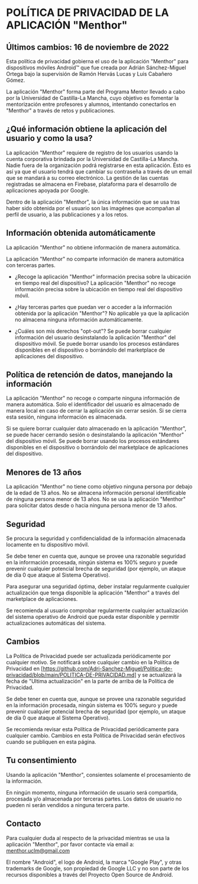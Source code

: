 # POLÍTICA DE PRIVACIDAD DE LA APLICACIÓN "Menthor"
## Últimos cambios: 16 de noviembre de 2022

Esta política de privacidad gobierna el uso de la aplicación "Menthor" para dispositivos móviles Android™ que fue creada por Adrián Sánchez-Miguel Ortega bajo la supervisión de Ramón Hervás Lucas y Luis Cabañero Gómez.

La aplicación "Menthor" forma parte del Programa Mentor llevado a cabo por la Universidad de Castilla-La Mancha, cuyo objetivo es fomentar la mentorización entre profesores y alumnos, intentando conectarlos en "Menthor" a través de retos y publicaciones.

## ¿Qué información obtiene la aplicación del usuario y como la usa?
La aplicación "Menthor" requiere de registro de los usuarios usando la cuenta corporativa brindada por la Universidad de Castilla-La Mancha. Nadie fuera de la organización podrá registrarse en esta aplicación. Ésto es así ya que el usuario tendrá que cambiar su contraseña a través de un email que se mandará a su correo electrónico. La gestión de las cuentas registradas se almacena en Firebase, plataforma para el desarrollo de aplicaciones apoyada por Google.

Dentro de la aplicación "Menthor", la única información que se usa tras haber sido obtenida por el usuario son las imagénes que acompañan al perfil de usuario, a las publicaciones y a los retos.

## Información obtenida automáticamente
La aplicación "Menthor" no obtiene información de manera automática.

La aplicación "Menthor" no comparte información de manera automática con terceras partes.

* ¿Recoge la aplicación "Menthor" información precisa sobre la ubicación en tiempo real del dispositivo?
La aplicación "Menthor" no recoge información precisa sobre la ubicación en tiempo real del dispositivo móvil.

* ¿Hay terceras partes que puedan ver o acceder a la información obtenida por la aplicación "Menthor"?
No aplicable ya que la aplicación no almacena ninguna información automáticamente.

* ¿Cuáles son mis derechos "opt-out"?
Se puede borrar cualquier información del usuario desinstalando la aplicación "Menthor" del dispositivo móvil. Se puede borrar usando los procesos estándares disponibles en el dispositivo o borrándolo del marketplace de aplicaciones del dispositivo.

## Política de retención de datos, manejando la información
La aplicación "Menthor" no recoge o comparte ninguna información de manera automática. Solo el identificador del usuario es almacenado de manera local en caso de cerrar la aplicación sin cerrar sesión. Si se cierra esta sesión, ninguna información es almacenada. 

Si se quiere borrar cualquier dato almacenado en la aplicación "Menthor", se puede hacer cerrando sesión o desinstalando la aplicación "Menthor" del dispositivo móvil. Se puede borrar usando los procesos estándares disponibles en el dispositivo o borrándolo del marketplace de aplicaciones del dispositivo.

## Menores de 13 años
La aplicación "Menthor" no tiene como objetivo ninguna persona por debajo de la edad de 13 años. No se almacena información personal identificable de ninguna persona menor de 13 años. No se usa la aplicación "Menthor" para solicitar datos desde o hacia ninguna persona menor de 13 años. 

## Seguridad
Se procura la seguridad y confidencialidad de la información almacenada locamente en tu dispositivo móvil.

Se debe tener en cuenta que, aunque se provee una razonable seguridad en la información procesada, ningún sistema es 100% seguro y puede prevenir cualquier potencial brecha de seguridad (por ejemplo, un ataque de día 0 que ataque al Sistema Operativo).

Para asegurar una seguridad óptima, deber instalar regularmente cualquier actualización que tenga disponible la aplicación "Menthor" a través del marketplace de aplicaciones.

Se recomienda al usuario comprobar regularmente cualquier actualización del sistema operativo de Android que pueda estar disponible y permitir actualizaciones automáticas del sistema.

## Cambios
La Política de Privacidad puede ser actualizada periódicamente por cualquier motivo. Se notificará sobre cualquier cambio en la Política de Privacidad en [https://github.com/Adri-Sanchez-Miguel/Politica-de-privacidad/blob/main/POLITICA-DE-PRIVACIDAD.md] y se actualizará la fecha de "Ultima actualización" en la parte de arriba de la Política de Privacidad.

Se debe tener en cuenta que, aunque se provee una razonable seguridad en la información procesada, ningún sistema es 100% seguro y puede prevenir cualquier potencial brecha de seguridad (por ejemplo, un ataque de día 0 que ataque al Sistema Operativo).

Se recomienda revisar esta Política de Privacidad periódicamente para cualquier cambio. Cambios en esta Política de Privacidad serán efectivos cuando se publiquen en esta página.

## Tu consentimiento
Usando la aplicación "Menthor", consientes solamente el procesamiento de la información.

En ningún momento, ninguna información de usuario será compartida, procesada y/o almacenada por terceras partes. Los datos de usuario no pueden ni serán vendidos a ninguna tercera parte.

## Contacto 
Para cualquier duda al respecto de la privacidad mientras se usa la aplicación "Menthor", por favor contacte vía email a: 
menthor.uclm@gmail.com

El nombre "Android", el logo de Android, la marca "Google Play", y otras trademarks de Google, son propiedad de Google LLC y no son parte de los recursos disponibles a través del Proyecto Open Source de Android.
